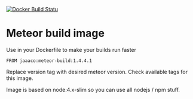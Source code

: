 [![Docker Build Statu](https://img.shields.io/docker/build/jaaaco/meteor-build.svg)](https://hub.docker.com/r/jaaaco/meteor-build/)

# Meteor build image

Use in your Dockerfile to make your builds run faster

```
FROM jaaaco:meteor-build:1.4.4.1
```

Replace version tag with desired meteor version. Check available tags for this image.

Image is based on node:4.x-slim so you can use all nodejs / npm stuff.
